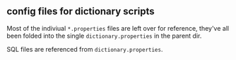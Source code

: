 ## config files for dictionary scripts

Most of the indiviual `*.properties` files are left over for reference, 
they've all been folded into the single `dictionary.properties` in the parent dir.

SQL files are referenced from `dictionary.properties`.
